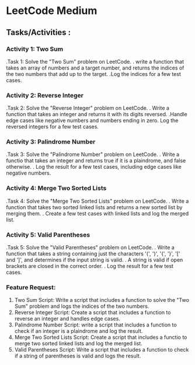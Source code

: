 # LeetCode Medium

## Tasks/Activities :

### Activity 1: Two Sum

.Task 1: Solve the "Two Sum" problem on LeetCode.
. write a function that takes an array of numbers and a target number, and returns the indices of the two numbers that add up to the target.
.Log the indices for a few test cases.

### Activity 2: Reverse Integer

.Task 2: Solve the "Reverse Integer" problem on LeetCode.
. Write a function that takes an integer and returns it with its digits reversed.
.Handle edge cases like negative numbers and numbers ending in zero.
Log the reversed integers for a few test cases.

### Activity 3: Palindrome Number

.Task 3: Solve the "Palindrome Number" problem on LeetCode.
. Write a functio that takes an integer and returns true if it is a plaindrome, and false otherwise.
. Log the result for a few test cases, including edge cases like negative numbers.

### Activity 4: Merge Two Sorted Lists

.Task 4: Solve the "Merge Two Sorted Lists" problem on LeetCode.
. Write a function that takes two sorted linked lists and returns a new sorted list by merging them.
. Create a few test cases with linked lists and log the merged list.

### Activity 5: Valid Parentheses

.Task 5: Solve the "Valid Parentheses" problem on LeetCode.
. Write a function that takes a string containing just the characters '(', ')', '{', '}', '[' and ']', and determines if the input string is valid.
. A string is valid if open brackets are closed in the correct order.
. Log the result for a few test cases.

### Feature Request:

1. Two Sum Script: Write a script that includes a function to solve the "Two Sum" problem and logs the indices of the two numbers.
2. Reverse Integer Script: Create a script that includes a function to reverse an integer and handles edge cases.
3. Palindrome Number Script: write a script that includes a function to check if an integer is a plaindrome and log the result.
4. Merge Two Sorted Lists Script: Create a script that includes a functio to merge two sorted linked lists and log the merged list.
5. Valid Parentheses Script: Write a script that includes a function to check if a string of parentheses is valid and logs the result.
